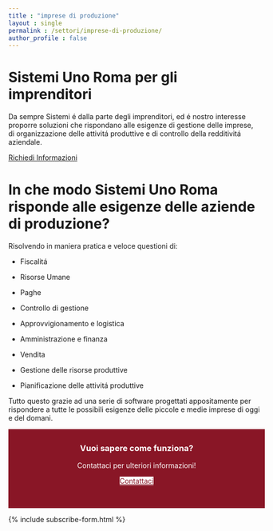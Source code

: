 ```yaml
---
title : "imprese di produzione"
layout : single
permalink : /settori/imprese-di-produzione/
author_profile : false
---
```


# Sistemi Uno Roma per gli imprenditori

Da sempre Sistemi é dalla parte degli imprenditori, ed é nostro interesse proporre soluzioni che rispondano alle esigenze di gestione delle imprese, di organizzazione delle attivitá produttive e di controllo della redditivitá aziendale. 

<a href="mailto:marketing@s1r.it" class="btn btn--primary">Richiedi Informazioni</a>

# In che modo Sistemi Uno Roma risponde alle esigenze delle aziende di produzione? 


Risolvendo in maniera pratica e veloce questioni di: 

- Fiscalitá

- Risorse Umane

- Paghe

- Controllo di gestione

- Approvvigionamento e logistica

- Amministrazione e finanza

- Vendita

- Gestione delle risorse produttive

- Pianificazione delle attivitá produttive

Tutto questo grazie ad una serie di software progettati appositamente per rispondere a tutte le possibili esigenze delle piccole e medie imprese di oggi e del domani. 


<div class="hero">
<h3> Vuoi sapere come funziona?</h3>
<p> Contattaci per ulteriori informazioni! </p>

<a href="mailto:info@s1r.it" class="btn btn--primary" id="tasto-bianco">Contattaci</a>

</div> 

<style>

.hero {
    background: #891626 ;
    color: white;
    position: relative;
    width: 100%;
    padding: 5px;
    text-align: center;
    padding-bottom: 2rem;
}

#tasto-bianco {
background: white!important;
color: #891626;
}

</style>


{% include subscribe-form.html %}

